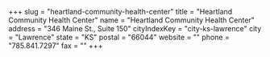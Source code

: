 +++
slug = "heartland-community-health-center"
title = "Heartland Community Health Center"
name = "Heartland Community Health Center"
address = "346 Maine St., Suite 150"
cityIndexKey = "city-ks-lawrence"
city = "Lawrence"
state = "KS"
postal = "66044"
website = ""
phone = "785.841.7297"
fax = ""
+++
